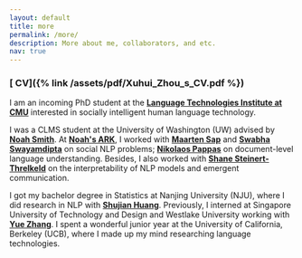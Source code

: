 ```yaml
---
layout: default
title: more
permalink: /more/
description: More about me, collaborators, and etc.        
nav: true
---
```

<!--I am an first-year PhD student in the [**School of Interactive Computing**](https://www.ic.gatech.edu/) at Georgia Tech. I am interested in socially intelligent human language technology. -->
### [<i class="fas fa-file-pdf"></i> CV]({% link /assets/pdf/Xuhui_Zhou_s_CV.pdf %})
I am an incoming PhD student at the [**Language Technologies Institute at CMU**](https://www.lti.cs.cmu.edu/) interested in socially intelligent human language technology. 

I was a CLMS student at the University of Washington (UW) advised by [**Noah Smith**](https://homes.cs.washington.edu/~nasmith/). At [**Noah's ARK**](http://www.ark.cs.washington.edu/), I worked with [**Maarten Sap**](https://homes.cs.washington.edu/~msap/index.html) and [**Swabha Swayamdipta**](https://swabhs.com/) on social NLP problems; [**Nikolaos 
Pappas**](https://nik0spapp.github.io/) on document-level language understanding. Besides, I also worked with [**Shane Steinert-Threlkeld**](https://www.shane.st/) on the interpretability of NLP models and emergent communication.

I got my bachelor degree in Statistics at Nanjing University (NJU), where I did research in NLP with [**Shujian Huang**](http://nlp.nju.edu.cn/huangsj/). Previously, I interned 
at Singapore University of Technology and Design and Westlake University working with [**Yue Zhang**](https://frcchang.github.io/). I spent a wonderful junior year at the University of California, Berkeley (UCB), where I made up my mind researching language technologies.
